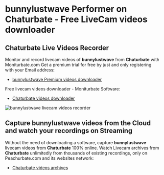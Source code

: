 # bunnylustwave Performer on Chaturbate - Free LiveCam videos downloader

## Chaturbate Live Videos Recorder

Monitor and record livecam videos of **bunnylustwave** from **Chaturbate** with Moniturbate.com
Get a premium trial for free by just and only registering with your Email address:
* [bunnylustwave Premium videos downloader](https://moniturbate.com/request-demo-licence-key.html)

Free livecam videos downloader - Moniturbate Software:
* [Chaturbate videos downloader](https://moniturbate.com/moniturbate-download-software.html)

![bunnylustwave livecam videos recorder](https://peachurnet.com/templates/moniturbate-software.png)


## Capture bunnylustwave videos from the Cloud and watch your recordings on Streaming

Without the need of downloading a software, capture **bunnylustwave** livecam videos from **Chaturbate** 100% online.
Watch Livecam archives from **Chaturbate** unlimitedly from thousands of existing recordings, only on Peachurbate.com and its websites network:
* [Chaturbate videos archives](https://peachurnet.com/)